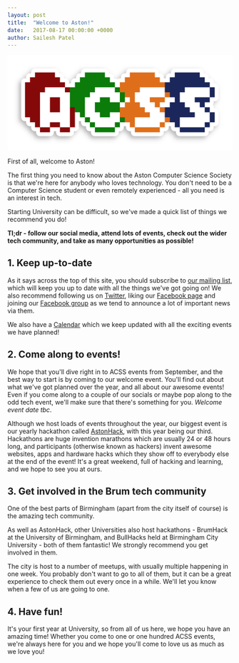 ```yaml
---
layout: post
title:  "Welcome to Aston!"
date:   2017-08-17 00:00:00 +0000
author: Sailesh Patel
---
```


![](/img/logo.png)

First of all, welcome to Aston!

The first thing you need to know about the Aston Computer Science Society is that we're here for anybody who loves technology. You don't need to be a Computer Science student or even remotely experienced - all you need is an interest in tech.

Starting University can be difficult, so we've made a quick list of things we recommend you do!

**Tl;dr - follow our social media, attend lots of events, check out the wider tech community, and take as many opportunities as possible!**

## 1. Keep up-to-date

As it says across the top of this site, you should subscribe to [our mailing list][Mail], which will keep you up to date with all the things we've got going on! We also recommend following us on [Twitter][Twitter], liking our [Facebook page][Facebook] and joining our [Facebook group][Facebook Group] as we tend to announce a lot of important news via them.

We also have a [Calendar][Calendar] which we keep updated with all the exciting events we have planned!

## 2. Come along to events!

We hope that you'll dive right in to ACSS events from September, and the best way to start is by coming to our welcome event. You'll find out about what we've got planned over the year, and all about our awesome events! Even if you come along to a couple of our socials or maybe pop along to the odd tech event, we'll make sure that there's something for you. *Welcome event date tbc*.

Although we host loads of events throughout the year, our biggest event is our yearly hackathon called [AstonHack][AstonHack], with this year being our third. Hackathons are huge invention marathons which are usually 24 or 48 hours long, and participants (otherwise known as hackers) invent awesome websites, apps and hardware hacks which they show off to everybody else at the end of the event! It's a great weekend, full of hacking and learning, and we hope to see you at ours.

## 3. Get involved in the Brum tech community

One of the best parts of Birmingham (apart from the city itself of course) is the amazing tech community.

As well as AstonHack, other Universities also host hackathons - BrumHack at the University of Birmingham, and BullHacks held at Birmingham City University - both of them fantastic! We strongly recommend you get involved in them.

The city is host to a number of meetups, with usually multiple happening in one week. You probably don't want to go to all of them, but it can be a great experience to check them out every once in a while. We'll let you know when a few of us are going to one.

## 4. Have fun!

It's your first year at University, so from all of us here, we hope you have an amazing time! Whether you come to one or one hundred ACSS events, we're always here for you and we hope you'll come to love us as much as we love you!

[Mail]: http://twitter.us15.list-manage.com/subscribe?u=5c76c6487162a4644f24574b6&id=8948e9a3d3
[Twitter]: https://twitter.com/AstonCSS
[Facebook]: https://www.facebook.com/AstonCSS
[Facebook Group]: https://www.facebook.com/groups/AstonCSS
[Calendar]: https://astoncss.com/events
[AstonHack]: https://astoncss.com/
